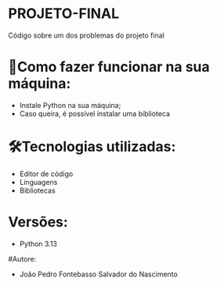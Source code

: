# PROJETO-FINAL
Código sobre um dos problemas do projeto final 


# 🔌Como fazer funcionar na sua máquina:

- Instale Python na sua máquina;
- Caso queira, é possível instalar uma biblioteca

# 🛠️Tecnologias utilizadas:

- Editor de código
- Linguagens
- Bibliotecas

# Versões:

- Python 3.13


#Autore:
- João Pedro Fontebasso Salvador do Nascimento
